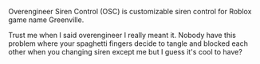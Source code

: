 Overengineer Siren Control (OSC) is customizable siren control for Roblox game name Greenville.

Trust me when I said overengineer I really meant it.
Nobody have this problem where your spaghetti fingers decide to tangle and blocked each other when you changing siren except me but I guess it's cool to have?
